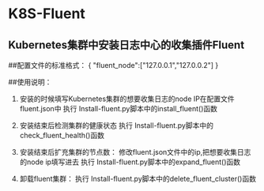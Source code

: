 # K8S-Fluent
## Kubernetes集群中安装日志中心的收集插件Fluent
##配置文件的标准格式：
{
    "fluent_node":["127.0.0.1","127.0.0.2"]
}

##使用说明：
1. 安装的时候填写Kubernetes集群的想要收集日志的node IP在配置文件fluent.json中
执行 Install-fluent.py脚本中的install_fluent()函数

2. 安装结束后检测集群的健康状态
执行 Install-fluent.py脚本中的check_fluent_health()函数

3. 安装结束后扩充集群的节点数：
修改fluent.json文件中的ip,把想要收集日志的node ip填写进去
执行 Install-fluent.py脚本中的expand_fluent()函数

4. 卸载fluent集群：
执行 Install-fluent.py脚本中的delete_fluent_cluster()函数